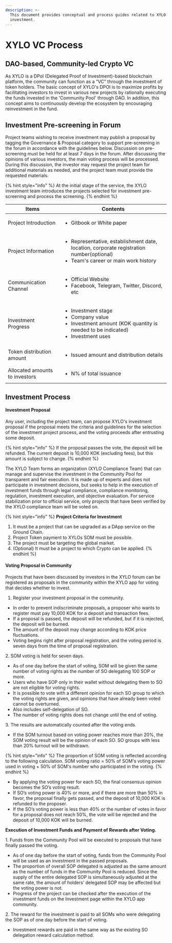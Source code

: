 ```yaml
---
description: >-
  This document provides conceptual and process guides related to XYLO
  investment.
---
```


# XYLO VC Process

## DAO-based, Community-led Crypto VC

As XYLO is a DPoI (Delegated Proof of Investment)-based blockchain platform, the community can function as a “VC” through the investment of token holders. The basic concept of XYLO's DPOI is to maximize profits by facilitating investors to invest in various new projects by rationally executing the funds invested in the 'Community Pool' through DAO. In addition, this concept aims to continuously develop the ecosystem by encouraging reinvestment in the fund.

## Investment Pre-screening in Forum

Project teams wishing to receive investment may publish a proposal by tagging the Governance & Proposal category to support pre-screening in the forum in accordance with the guidelines below. Discussion on pre-screening must be held for at least 7 days in the forum. After discussing the opinions of various investors, the main voting process will be processed. During this discussion, the investor may request the project team for additional materials as needed, and the project team must provide the requested materials.

{% hint style="info" %}
At the initial stage of the service, the XYLO investment team introduces the projects selected for investment pre-screening and process the screening.
{% endhint %}

| Items                          | Contents                                                                                                                                            |
| ------------------------------ | --------------------------------------------------------------------------------------------------------------------------------------------------- |
| Project Introduction           | <ul><li>Gitbook or White paper</li></ul>                                                                                                            |
| Project Information            | <ul><li>Representative, establishment date, location, corporate registration number(optional)</li><li>Team's career or main work history</li></ul>  |
| Communication Channel          | <ul><li>Official Website</li><li>Facebook, Telegram, Twitter, Discord, etc</li></ul>                                                                |
| Investment Progress            | <ul><li>Investment stage</li><li>Company value</li><li>Investment amount (KOK quantity is needed to be indicated)</li><li>Investment uses</li></ul> |
| Token distribution amount      | <ul><li>Issued amount and distribution details</li></ul>                                                                                            |
| Allocated amounts to investors | <ul><li>N% of total issuance</li></ul>                                                                                                              |

## Investment Process

#### Investment Proposal

Any user, including the project team, can propose XYLO's investment proposal if the proposal meets the criteria and guidelines for the selection of the investment project process, and the voting proceeds after entrusting some deposit.

{% hint style="info" %}
If the proposal passes the vote, the deposit will be refunded. The current deposit is 10,000 KOK (excluding fees), but this amount is subject to change.
{% endhint %}

The XYLO Team forms an organization (XYLO Compliance Team) that can manage and supervise the investment in the Community Pool for transparent and fair execution. It is made up of experts and does not participate in investment decisions, but seeks to help in the execution of investment funds through legal compliance, compliance monitoring, regulation, investment execution, and objective evaluation. For service stabilization prior to official service, only projects that have been verified by the XYLO compliance team will be voted on.

{% hint style="info" %}
**Project Criteria for Investment**

1. It must be a project that can be upgraded as a DApp service on the Ground Chain.
2. Project Token payment to XYLOs SOM must be possible.
3. The project must be targeting the global market.
4. (Optional) It must be a project to which Crypto can be applied.
{% endhint %}

#### Voting Proposal in Community

Projects that have been discussed by investors in the XYLO forum can be registered as proposals in the community within the XYLO app for voting that decides whether to invest.



1. Register your investment proposal in the community.

* In order to prevent indiscriminate proposals, a proposer who wants to register must pay 10,000 KOK for a deposit and transaction fees.
* If a proposal is passed, the deposit will be refunded, but if it is rejected, the deposit will be burned.
* The amount of the deposit may change according to KOK price fluctuations.
* Voting begins right after proposal registration, and the voting period is seven days from the time of proposal registration.

2\. SOM voting is held for seven days.

* As of one day before the start of voting, SOM will be given the same number of voting rights as the number of SO delegating 100 SOP or more.
* Users who have SOP only in their wallet without delegating them to SO are not eligible for voting rights.
* It is possible to vote with a different opinion for each SO group to which the voting rights are given, and opinions that have already been voted cannot be overturned.
* Also includes self-delegation of SO.
* The number of voting rights does not change until the end of voting.

3\. The results are automatically counted after the voting ends.

* If the SOM turnout based on voting power reaches more than 20%, the SOM voting result will be the opinion of each SO. SO groups with less than 20% turnout will be withdrawn.&#x20;

{% hint style="info" %}
The proportion of SOM voting is reflected according to the following calculation. SOM voting ratio = 50% of SOM's voting power used in voting + 50% of SOM's number who participated in the voting.
{% endhint %}

* By applying the voting power for each SO, the final consensus opinion becomes the SO’s voting result.
* If SO’s voting power is 40% or more, and if there are more than 50% in favor, the proposal finally gets passed, and the deposit of 10,000 KOK is refunded to the proposer.
* If the SO’s voting power is less than 40% or the number of votes in favor for a proposal does not reach 50%, the vote will be rejected and the deposit of 10,000 KOK will be burned.&#x20;

**Execution of Investment Funds and Payment of Rewards after Voting.**

1\. Funds from the Community Pool will be executed to proposals that have finally passed the voting.

* As of one day before the start of voting, funds from the Community Pool will be used as an investment in the passed proposals.
* The proportion of overall SOP delegated is adjusted as the same amount as the number of funds in the Community Pool is reduced. Since the supply of the entire delegated SOP is simultaneously adjusted at the same rate, the amount of holders’ delegated SOP may be affected but the voting power is not.
* Progress of the project can be checked after the execution of the investment funds on the Investment page within the XYLO app community.

2\. The reward for the investment is paid to all SOMs who were delegating the SOP as of one day before the start of voting.

* Investment rewards are paid in the same way as the existing SO delegation reward calculation method.
